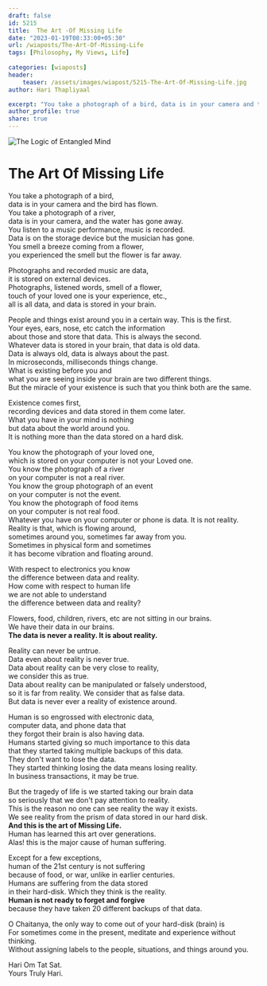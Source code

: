 ```yaml
---
draft: false
id: 5215 
title:  The Art -Of Missing Life                 
date: "2023-01-19T08:33:00+05:30"                        
url: /wiaposts/The-Art-Of-Missing-Life                   
tags: [Philosophy, My Views, Life]                 
                        
categories: [wiaposts] 
header:                        
    teaser: /assets/images/wiapost/5215-The-Art-Of-Missing-Life.jpg                       
author: Hari Thapliyaal                        

excerpt: "You take a photograph of a bird, data is in your camera and the bird has flown. You take a photograph of a river, data is in your camera, and the water has gone away. You listen to a music"
author_profile: true                        
share: true                        
---
```

![The Logic of Entangled Mind](/assets/images/wiapost/5215-The-Art-Of-Missing-Life.jpg)                             
                           
# The Art Of Missing Life     
    
You take a photograph of a bird,     
data is in your camera and the bird has flown.    
You take a photograph of a river,     
data is in your camera, and the water has gone away.    
You listen to a music performance, music is recorded.     
Data is on the storage device but the musician has gone.    
You smell a breeze coming from a flower,     
you experienced the smell but the flower is far away.    
    
Photographs and recorded music are data,     
it is stored on external devices.    
Photographs, listened words, smell of a flower,     
touch of your loved one is your experience, etc.,     
all is all data, and data is stored in your brain.    
    
People and things exist around you in a certain way. This is the first.    
Your eyes, ears, nose, etc catch the information     
about those and store that data. This is always the second.    
Whatever data is stored in your brain, that data is old data.     
Data is always old, data is always about the past.    
In microseconds, milliseconds things change.     
What is existing before you and     
what you are seeing inside your brain are two different things.     
But the miracle of your existence is such that you think both are the same.    
    
Existence comes first,     
recording devices and data stored in them come later.    
What you have in your mind is nothing     
but data about the world around you.    
It is nothing more than the data stored on a hard disk.    
    
You know the photograph of your loved one,     
which is stored on your computer is not your Loved one.    
You know the photograph of a river     
on your computer is not a real river.    
You know the group photograph of an event     
on your computer is not the event.    
You know the photograph of food items     
on your computer is not real food.    
Whatever you have on your computer or phone is data. It is not reality.    
Reality is that, which is flowing around,     
sometimes around you, sometimes far away from you.    
Sometimes in physical form and sometimes     
it has become vibration and floating around.    
    
With respect to electronics you know     
the difference between data and reality.    
How come with respect to human life     
we are not able to understand     
the difference between data and reality?    
    
Flowers, food, children, rivers, etc are not sitting in our brains.     
We have their data in our brains.    
**The data is never a reality. It is about reality.**    
    
Reality can never be untrue.     
Data even about reality is never true.    
Data about reality can be very close to reality,     
we consider this as true.    
Data about reality can be manipulated or falsely understood,     
so it is far from reality. We consider that as false data.    
But data is never ever a reality of existence around.    
    
Human is so engrossed with electronic data,     
computer data, and phone data that     
they forgot their brain is also having data.    
Humans started giving so much importance to this data     
that they started taking multiple backups of this data.     
They don't want to lose the data.     
They started thinking losing the data means losing reality.    
In business transactions, it may be true.    
    
But the tragedy of life is we started taking our brain data     
so seriously that we don't pay attention to reality.    
This is the reason no one can see reality the way it exists.    
We see reality from the prism of data stored in our hard disk.    
**And this is the art of Missing Life.**    
Human has learned this art over generations.    
Alas! this is the major cause of human suffering.    
    
Except for a few exceptions,     
human of the 21st century is not suffering     
because of food, or war, unlike in earlier centuries.    
Humans are suffering from the data stored     
in their hard-disk. Which they think is the reality.    
**Human is not ready to forget and forgive**     
because they have taken 20 different backups of that data.    
    
O Chaitanya, the only way to come out of your hard-disk (brain) is    
For sometimes come in the present, meditate and experience without thinking.    
Without assigning labels to the people, situations, and things around you.    
    
	
Hari Om Tat Sat.    
Yours Truly Hari.    
    
    
